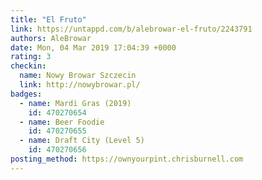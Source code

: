 ```yaml
---
title: "El Fruto"
link: https://untappd.com/b/alebrowar-el-fruto/2243791
authors: AleBrowar
date: Mon, 04 Mar 2019 17:04:39 +0000
rating: 3
checkin:
  name: Nowy Browar Szczecin
  link: http://nowybrowar.pl/
badges:
  - name: Mardi Gras (2019)
    id: 470270654
  - name: Beer Foodie
    id: 470270655
  - name: Draft City (Level 5)
    id: 470270656
posting_method: https://ownyourpint.chrisburnell.com
---
```

